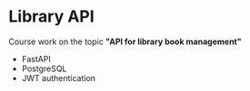 # Library API

Course work on the topic **"API for library book management"**

- FastAPI
- PostgreSQL
- JWT authentication
